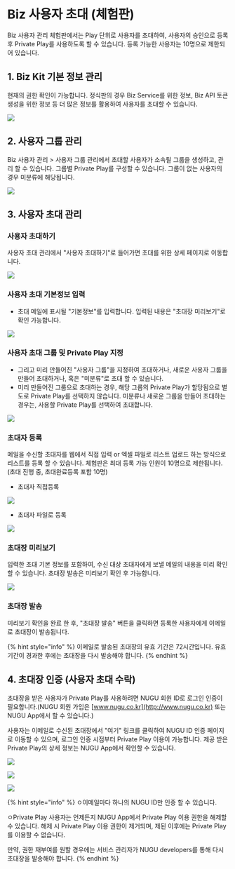 # Biz 사용자 초대 \(체험판\)

Biz 사용자 관리 체험판에서는 Play 단위로 사용자를 초대하여,  사용자의 승인으로 등록 후 Private Play를 사용하도록 할 수 있습니다. 등록 가능한 사용자는 10명으로 제한되어 있습니다.

## 1. Biz Kit 기본 정보 관리

 현재의 권한 확인이 가능합니다.  정식판의 경우 Biz Service를 위한 정보, Biz API 토큰 생성을 위한 정보 등 더 많은 정보를 활용하여 사용자를 초대할 수 있습니다.

![](../../../.gitbook/assets/image%20%2830%29.png)

## 2.  사용자 그룹 관리

Biz 사용자 관리 &gt; 사용자 그룹 관리에서 초대할 사용자가 소속될 그룹을 생성하고, 관리 할 수 있습니다. 그룹별 Private Play를 구성할 수 있습니다. 그룹이 없는 사용자의 경우 미분류에 해당됩니다.

![](../../../.gitbook/assets/image%20%2816%29.png)

## 3.  사용자 초대 관리

### 사용자 초대하기

사용자 초대 관리에서 "사용자 초대하기"로 들어가면 초대를 위한 상세 페이지로 이동합니다. 

![](../../../.gitbook/assets/image%20%2822%29.png)

### 사용자 초대 기본정보 입력

* 초대 메일에 표시될 "기본정보"를 입력합니다.  입력된 내용은 "초대장 미리보기"로 확인 가능합니다.

![](../../../.gitbook/assets/image%20%283%29.png)



### **사용자 초대 그룹 및 Private Play 지정**

* 그리고 미리 만들어진 "사용자 그룹"을 지정하여 초대하거나, 새로운 사용자 그룹을 만들어 초대하거나, 혹은 "미분류"로 초대 할 수 있습니다. 
* 미리 만들어진 그룹으로 초대하는 경우, 해당 그룹의 Private Play가 할당됨으로 별도로 Private Play를 선택하지 않습니다. 미분류나 새로운 그룹을 만들어 초대하는 경우는, 사용할 Private Play를 선택하여 초대합니다.

![](../../../.gitbook/assets/image%20%2812%29.png)

### 초대자 등록

메일을 수신할 초대자를 웹에서 직접 입력 or 엑셀 파일로 리스트 업로드 하는 방식으로 리스트를 등록 할 수 있습니다. 체험판은 최대 등록 가능 인원이 10명으로 제한됩니다. \(초대 진행 중, 초대완료등록 포함 10명\)

* 초대자 직접등록

![](../../../.gitbook/assets/image%20%2817%29.png)



* 초대자 파일로 등록

![](../../../.gitbook/assets/image%20%2813%29.png)

### 초대장 미리보기

입력한 초대 기본 정보를 포함하여, 수신 대상 초대자에게 보낼 메일의 내용을 미리 확인 할 수 있습니다. 초대장 발송은 미리보기 확인 후 가능합니다.

![](../../../.gitbook/assets/image%20%2828%29.png)



### 초대장 발송

미리보기 확인을 완료 한 후, "초대장 발송" 버튼을 클릭하면 등록한 사용자에게 이메일로 초대장이 발송됩니다.

{% hint style="info" %}
이메일로 발송된 초대장의 유효 기간은 72시간입니다. 유효 기간이 경과한 후에는 초대장을 다시 발송해야 합니다.
{% endhint %}

## 4.  초대장 인증 \(사용자 초대 수락\) 

초대장을 받은 사용자가 Private Play를 사용하려면 NUGU 회원 ID로 로그인 인증이 필요합니다.\(NUGU 회원 가입은 [www.nugu.co.kr](http://www.nugu.co.kr) 또는 NUGU App에서 할 수 있습니다.\)

사용자는 이메일로 수신된 초대장에서 "여기" 링크를 클릭하여  NUGU ID 인증 페이지로 이동할 수 있으며, 로그인 인증 시점부터 Private Play 이용이 가능합니다. 제공 받은 Private Play의 상세 정보는 NUGU App에서 확인할 수 있습니다.

![](../../../.gitbook/assets/image%20%2829%29.png)

![](../../../.gitbook/assets/image%20%2823%29.png)

![](../../../.gitbook/assets/image%20%286%29.png)

{% hint style="info" %}
ㅇ이메일마다 하나의 NUGU ID만 인증 할 수 있습니다.

ㅇPrivate Play 사용자는 언제든지 NUGU App에서 Private Play 이용 권한을 해제할 수 있습니다. 해제 시 Private Play 이용 권한이 제거되며, 제된 이후에는 Private Play를 이용할 수 없습니다.

만약, 권한 재부여를 원할 경우에는 서비스 관리자가 NUGU developers를 통해 다시 초대장을 발송해야 합니다.
{% endhint %}

##  <a id="manage-invitation-history"></a>

